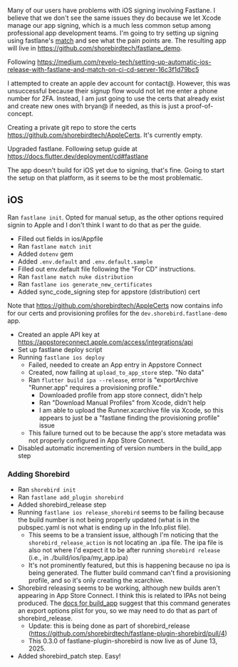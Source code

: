 Many of our users have problems with iOS signing involving Fastlane. I believe
that we don't see the same issues they do because we let Xcode manage our app
signing, which is a much less common setup among professional app development
teams. I'm going to try setting up signing using fastlane's
[match](https://docs.fastlane.tools/actions/match/) and see what the pain points
are. The resulting app will live in
https://github.com/shorebirdtech/fastlane_demo.

Following
https://medium.com/revelo-tech/setting-up-automatic-ios-release-with-fastlane-and-match-on-ci-cd-server-16c3f1d79bc5

I attempted to create an apple dev account for contact@. However, this was
unsuccessful because their signup flow would not let me enter a phone number for
2FA. Instead, I am just going to use the certs that already exist and create new
ones with bryan@ if needed, as this is just a proof-of-concept.

Creating a private git repo to store the certs
https://github.com/shorebirdtech/AppleCerts. It's currently empty.

Upgraded fastlane. Following setup guide at https://docs.flutter.dev/deployment/cd#fastlane

The app doesn't build for iOS yet due to signing, that's fine. Going to start
the setup on that platform, as it seems to be the most problematic.

## iOS

Ran `fastlane init`. Opted for manual setup, as the other options required
signin to Apple and I don't think I want to do that as per the guide.

- Filled out fields in ios/Appfile
- Ran `fastlane match init`
- Added `dotenv` gem
- Added `.env.default` and `.env.default.sample`
- Filled out env.default file following the "For CD" instructions.
- Ran `fastlane match nuke distribution`
- Ran `fastlane ios generate_new_certificates`
- Added sync_code_signing step for appstore (distribution) cert

Note that https://github.com/shorebirdtech/AppleCerts now contains info for
our certs and provisioning profiles for the `dev.shorebird.fastlane-demo` app.

- Created an apple API key at https://appstoreconnect.apple.com/access/integrations/api
- Set up fastlane deploy script
- Running `fastlane ios deploy`
  - Failed, needed to create an App entry in Appstore Connect
  - Created, now failing at `upload_to_app_store` step. "No data"
  - Ran `flutter build ipa --release`, error is "exportArchive "Runner.app" requires a provisioning profile."
    - Downloaded profile from app store connect, didn't help
    - Ran "Download Manual Profiles" from Xcode, didn't help
    - I am able to upload the Runner.xcarchive file via Xcode, so this appears
      to just be a "fastlane finding the provisioning profile" issue
  - This failure turned out to be because the app's store metadata was not
    properly configured in App Store Connect.
- Disabled automatic incrementing of version numbers in the build_app step

### Adding Shorebird

- Ran `shorebird init`
- Ran `fastlane add_plugin shorebird`
- Added shorebird_release step
- Running `fastlane ios release_shorebird` seems to be failing because the build
  number is not being properly updated (what is in the pubspec.yaml is not what
  is ending up in the Info.plist file).
  - This seems to be a transient issue, although I'm noticing that the
    `shorebird_release_action` is not locating an .ipa file. The ipa file is also
    not where I'd expect it to be after running `shorebird release` (i.e., in
    ./build/ios/ipa/my_app.ipa)
  - It's not prominently featured, but this is happening because no ipa is being
    generated. The flutter build command can't find a provisioning profile, and
    so it's only creating the xcarchive.
- Shorebird releasing seems to be working, although new builds aren't appearing
  in App Store Connect. I think this is related to IPAs not being produced. The
  [docs for build_app](https://docs.fastlane.tools/actions/build_app/) suggest
  that this command generates an export options plist for you, so we may need to
  do that as part of shorebird_release.
  - Update: this is being done as part of shorebird_release
    (https://github.com/shorebirdtech/fastlane-plugin-shorebird/pull/4)
  - This 0.3.0 of fastlane-plugin-shorebird is now live as of June 13, 2025.
- Added shorebird_patch step. Easy!
